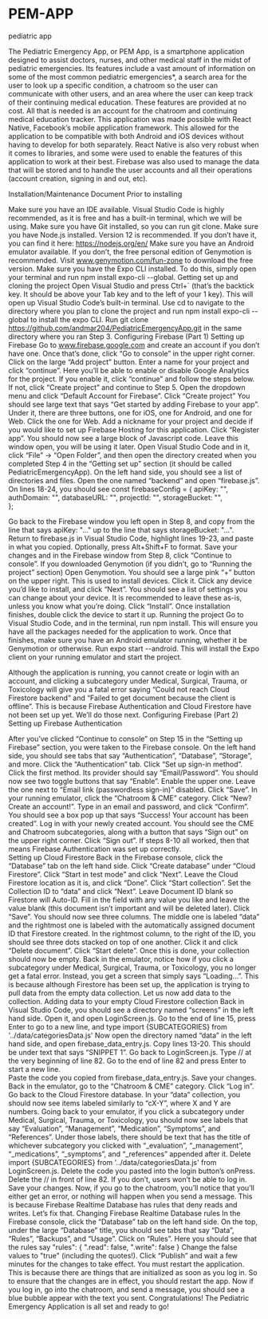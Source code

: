 # PEM-APP
pediatric app

The Pediatric Emergency App, or PEM App, is a smartphone application designed to assist doctors, nurses, and other medical staff in the midst of pediatric emergencies. 
Its features include a vast amount of information on some of the most common pediatric emergencies*, a search area for the user to look up a specific condition, a chatroom so the user can communicate with other users, and an area where the user can keep track of their continuing medical education. These features are provided at no cost. All that is needed is an account for the chatroom and continuing medical education tracker. 
This application was made possible with React Native, Facebook’s mobile application framework. This allowed for the application to be compatible with both Android and iOS devices without having to develop for both separately. React Native is also very robust when it comes to libraries, and some were used to enable the features of this application to work at their best. Firebase was also used to manage the data that will be stored and to handle the user accounts and all their operations (account creation, signing in and out, etc).  



Installation/Maintenance Document
Prior to installing

Make sure you have an IDE available. Visual Studio Code is highly recommended, as it is free and has a built-in terminal, which we will be using. 
Make sure you have Git installed, so you can run git clone.
Make sure you have Node.js installed. Version 12 is recommended. If you don’t have it, you can find it here: https://nodejs.org/en/
Make sure you have an Android emulator available. If you don’t, the free personal edition of Genymotion is recommended. Visit www.genymotion.com/fun-zone to download the free version.
Make sure you have the Expo CLI installed. To do this, simply open your terminal and run npm install expo-cli --global. 
Getting set up and cloning the project
Open Visual Studio and press Ctrl+` (that’s the backtick key. It should be above your Tab key and to the left of your 1 key). This will open up Visual Studio Code’s built-in terminal.
Use cd <directory> to navigate to the directory where you plan to clone the project and run npm install expo-cli --global to install the expo CLI. 
Run git clone https://github.com/andmar204/PediatricEmergencyApp.git in the same directory where you ran Step 3.
Configuring Firebase (Part 1)
Setting up Firebase
Go to www.firebase.google.com and create an account if you don’t have one. Once that’s done, click “Go to console” in the upper right corner.  
Click on the large “Add project” button.
Enter a name for your project and click “continue”.
Here you’ll be able to enable or disable Google Analytics for the project. If you enable it, click “continue” and follow the steps below. If not, click “Create project” and continue to Step 5.
Open the dropdown menu and click “Default Account for Firebase”. 
Click “Create project”
You should see large text that says “Get started by adding Firebase to your app”. Under it, there are three buttons, one for iOS, one for Android, and one for Web. Click the one for Web. 
Add a nickname for your project and decide if you would like to set up Firebase Hosting for this application. 
Click “Register app”.
You should now see a large block of Javascript code. Leave this window open, you will be using it later.
Open Visual Studio Code and in it, click “File” → “Open Folder”, and then open the directory created when you completed Step 4 in the “Getting set up” section (it should be called PediatricEmergencyApp).
On the left hand side, you should see a list of directories and files. Open the one named “backend” and open “firebase.js”. 
On lines 18-24, you should see
const firebaseConfig = {
  apiKey: "",
  authDomain: "",
  databaseURL: "",
  projectId: "",
  storageBucket: "",   
};


Go back to the Firebase window you left open in Step 8, and copy from the line that says apiKey: "..." up to the line that says storageBucket: "...".  
Return to firebase.js in Visual Studio Code, highlight lines 19-23, and paste in what you copied. 
Optionally, press Alt+Shift+F to format. 
Save your changes and in the Firebase window from Step 8, click “Continue to console”. 
If you downloaded Genymotion (if you didn’t, go to “Running the project” section)
Open Genymotion.
You should see a large pink “+” button on the upper right. This is used to install devices. Click it. 
Click any device you’d like to install, and click “Next”.
You should see a list of settings you can change about your device. It is recommended to leave these as-is, unless you know what you’re doing.
Click “Install”.
Once installation finishes, double click the device to start it up. 
Running the project
Go to Visual Studio Code, and in the terminal, run npm install. This will ensure you have all the packages needed for the application to work. 
Once that finishes, make sure you have an Android emulator running, whether it be Genymotion or otherwise. 
Run expo start --android. This will install the Expo client on your running emulator and start the project. 

Although the application is running, you cannot create or login with an account, and clicking a subcategory under Medical, Surgical, Trauma, or Toxicology will give you a fatal error saying “Could not reach Cloud Firestore backend” and “Failed to get document because the client is offline”.  This is because Firebase Authentication and Cloud Firestore have not been set up yet. We’ll do those next. 
Configuring Firebase (Part 2)
 Setting up Firebase Authentication

After you’ve clicked “Continue to console” on Step 15 in the “Setting up Firebase” section, you were taken to the Firebase console. On the left hand side, you should see tabs that say “Authentication”, “Database”, “Storage”, and more. Click the “Authentication” tab.
Click “Set up sign-in method”. 
Click the first method. Its provider should say “Email/Password”. 
You should now see two toggle buttons that say “Enable”. Enable the upper one. Leave the one next to “Email link (passwordless sign-in)” disabled.
Click “Save”.
In your running emulator, click the “Chatroom & CME” category. 
Click “New? Create an account!”.
Type in an email and password, and click “Confirm”. You should see a box pop up that says “Success! Your account has been created”. 
Log in with your newly created account. 
You should see the CME and Chatroom subcategories, along with a button that says “Sign out” on the upper right corner. Click “Sign out”. If steps 8-10 all worked, then that means Firebase Authentication was set up correctly.  
Setting up Cloud Firestore
Back in the Firebase console, click the “Database” tab on the left hand side. 
Click “Create database” under “Cloud Firestore”. 
Click “Start in test mode” and click “Next”.
Leave the Cloud Firestore location as it is, and click “Done”. 
Click “Start collection”.
Set the Collection ID to “data” and click “Next”. 
Leave Document ID blank so Firestore will Auto-ID. Fill in the field with any value you like and leave the value blank (this document isn’t important and will be deleted later). Click “Save”. 
You should now see three columns. The middle one is labeled “data” and the rightmost one is labeled with the automatically assigned document ID that Firestore created. In the rightmost column, to the right of the ID, you should see three dots stacked on top of one another. Click it and click “Delete document”. 
Click “Start delete”. Once this is done, your collection should now be empty.
Back in the emulator, notice how if you click a subcategory under Medical, Surgical, Trauma, or Toxicology, you no longer get a fatal error. Instead, you get a screen that simply says “Loading…”. This is because although Firestore has been set up, the application is trying to pull data from the empty data collection. Let us now add data to the collection.
Adding data to your empty Cloud Firestore collection
Back in Visual Studio Code, you should see a directory named “screens” in the left hand side. Open it, and open LoginScreen.js.
Go to the end of line 15, press Enter to go to a new line, and type import {SUBCATEGORIES} from '../data/categoriesData.js'
Now open the directory named “data” in the left hand side, and open firebase_data_entry.js.
Copy lines 13-20. This should be under text that says “SNIPPET 1”.
Go back to LoginScreen.js.
Type // at the very beginning of line 82. Go to the end of line 82 and press Enter to start a new line.  
Paste the code you copied from firebase_data_entry.js.
Save your changes.
Back in the emulator, go to the “Chatroom & CME” category.
Click “Log in”.
Go back to the Cloud Firestore database. In your “data” collection, you should now see items labeled similarly to “cX-Y”, where X and Y are numbers.
Going back to your emulator, if you click a subcategory under Medical, Surgical, Trauma, or Toxicology, you should now see labels that say “Evaluation”, “Management”, “Medication”, “Symptoms”, and “References”. Under those labels, there should be text that has the title of whichever subcategory you clicked with “_evaluation”, “_management”, “_medications”, “_symptoms”, and “_references” appended after it. 
Delete import {SUBCATEGORIES} from '../data/categoriesData.js' from LoginScreen.js. 
Delete the code you pasted into the login button’s onPress.
Delete the // in front of line 82. If you don’t, users won’t be able to log in. 
Save your changes. 
Now, if you go to the chatroom, you’ll notice that you’ll either get an error, or nothing will happen when you send a message. This is because Firebase Realtime Database has rules that deny reads and writes. Let’s fix that. 
Changing Firebase Realtime Database rules
In the Firebase console, click the “Database” tab on the left hand side. 
On the top, under the large “Database” title, you should see tabs that say “Data”, “Rules”, “Backups”, and “Usage”. Click on “Rules”.
Here you should see that the rules say 
"rules": {
  ".read": false,
  ".write": false
}
Change the false values to "true" (including the quotes!).
Click “Publish” and wait a few minutes for the changes to take effect.
You must restart the application. This is because there are things that are initialized as soon as you log in. So to ensure that the changes are in effect, you should restart the app. 
Now if you log in, go into the chatroom, and send a message, you should see a blue bubble appear with the text you sent. 
Congratulations!
The Pediatric Emergency Application is all set and ready to go!
